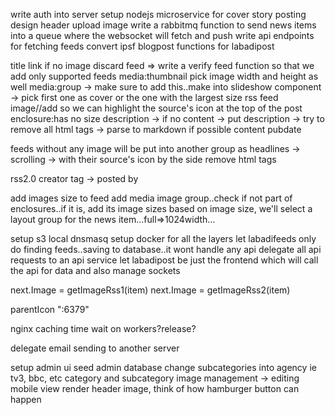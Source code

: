 <!-- setup image server -->
<!-- http://images.labadipost.com/display?url=https://cdn.pixabay.com/photo/2016/11/08/05/37/adult-1807554_960_720.jpg&w=500&h=300&op=resize&upscale=0 -->
<!-- setup bundle loader and code splitting for webpack -> couldn't still -->
write auth into server
setup nodejs microservice for cover story posting
design header
upload image
write a rabbitmq function to send news items into a queue where the websocket will fetch and push
write api endpoints for fetching feeds
convert ipsf blogpost functions for labadipost

title
link
if no image discard feed => write a verify feed function so that we add only supported feeds
    media:thumbnail pick image width and height as well
    media:group -> make sure to add this..make into slideshow component -> pick first one as cover or the one with the largest size rss feed image//add so we can highlight the source's icon at the top of the post
    enclosure:has no size
description -> if no content -> put description -> try to remove all html tags -> parse to markdown if possible
content
pubdate

feeds without any image will be put into another group as headlines -> scrolling -> with their source's icon by the side
remove html tags

rss2.0 creator tag -> posted by

add images size to feed
add media image group..check if not part of enclosures..if it is, add its image sizes
based on image size, we'll select a layout group for the news item...full=>1024width...

setup s3 local
dnsmasq
setup docker for all the layers
let labadifeeds only do finding feeds..saving to database..it wont handle any api
delegate all api requests to an api service
let labadipost be just the frontend which will call the api for data and also manage sockets


next.Image = getImageRss1(item)
next.Image = getImageRss2(item)

parentIcon
":6379"

nginx caching
time wait on workers?release?

delegate email sending to another server


setup admin ui
seed admin database
change subcategories into agency ie tv3, bbc, etc
category and subcategory image management -> editing
mobile view render header image, think of how hamburger button can happen
